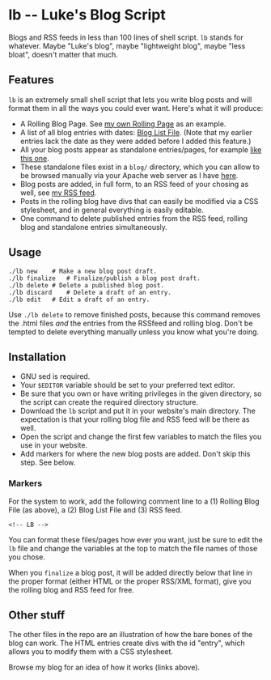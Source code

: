 # lb -- Luke's Blog Script

Blogs and RSS feeds in less than 100 lines of shell script.  `lb` stands for whatever. Maybe "Luke's blog", maybe "lightweight blog", maybe "less bloat", doesn't matter that much.

## Features

`lb` is an extremely small shell script that lets you write blog posts and will
format them in all the ways you could ever want. Here's what it will produce:

- A Rolling Blog Page. See [my own Rolling Page](https://lukesmith.xyz/blog.html) as an example.
- A list of all blog entries with dates: [Blog List File](https://lukesmith.xyz/blogindex.html).  (Note that my earlier entries
  lack the date as they were added before I added this feature.)
- All your blog posts appear as standalone entries/pages, for example [like this one](https://lukesmith.xyz/blog/the-real-bronze-age-mindset.html).
- These standalone files exist in a `blog/` directory, which you can allow to
  be browsed manually via your Apache web server as I have
  [here](http://lukesmith.xyz/blog).
- Blog posts are added, in full form, to an RSS feed of your chosing as well,
  see [my RSS feed](https://lukesmith.xyz/rss.xml).
- Posts in the rolling blog have divs that can easily be modified via a CSS
  stylesheet, and in general everything is easily editable.
- One command to delete published entries from the RSS feed, rolling blog and standalone entries simultaneously.

## Usage

```
./lb new	# Make a new blog post draft.
./lb finalize	# Finalize/publish a blog post draft.
./lb delete	# Delete a published blog post.
./lb discard	# Delete a draft of an entry.
./lb edit	# Edit a draft of an entry.
```

Use `./lb delete` to remove finished posts, because this command removes the
.html files *and* the entries from the RSSfeed and rolling blog. Don't be
tempted to delete everything manually unless you know what you're doing.

## Installation

+ GNU sed is required.
+ Your `$EDITOR` variable should be set to your preferred text editor.
+ Be sure that you own or have writing privileges in the given directory, so the script can create the required directory structure.
+ Download the `lb` script and put it in your website's main directory. The expectation is that your rolling blog file and RSS feed will be there as well.
+ Open the script and change the first few variables to match the files you use in your website.
+ Add markers for where the new blog posts are added. Don't skip this step. See below.

### Markers

For the system to work, add the following comment line to a (1) Rolling Blog
File (as above), a (2) Blog List File and (3) RSS feed.

```
<!-- LB -->
```

You can format these files/pages how ever you want, just be sure to edit the
`lb` file and change the variables at the top to match the file names of those
you chose.

When you `finalize` a blog post, it will be added directly below that line in
the proper format (either HTML or the proper RSS/XML format), give you the
rolling blog and RSS feed for free.

## Other stuff

The other files in the repo are an illustration of how the bare bones of the
blog can work. The HTML entries create divs with the id "entry", which allows
you to modify them with a CSS stylesheet.

Browse my blog for an idea of how it works (links above).
